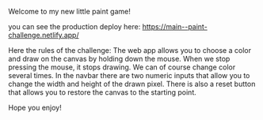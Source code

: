 Welcome to my new little paint game! 

you can see the production deploy here: 
https://main--paint-challenge.netlify.app/

Here the rules of the challenge: 
The web app allows you to choose a color and draw on the canvas by holding down the mouse. When we stop pressing the mouse, it stops drawing. We can of course change color several times. In the navbar there are two numeric inputs that allow you to change the width and height of the drawn pixel. There is also a reset button that allows you to restore the canvas to the starting point.

Hope you enjoy! 